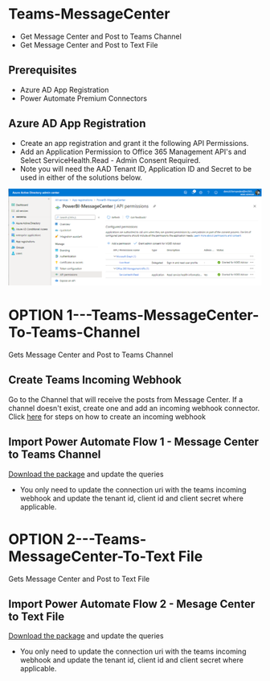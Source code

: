 # Teams-MessageCenter
* Get Message Center and Post to Teams Channel
* Get Message Center and Post to Text File

## Prerequisites
* Azure AD App Registration
* Power Automate Premium Connectors

## Azure AD App Registration
* Create an app registration and grant it the following API Permissions.
* Add an Application Permission to Office 365 Management API's and Select ServiceHealth.Read - Admin Consent Required.
* Note you will need the AAD Tenant ID, Application ID and Secret to be used in either of the solutions below.

<img src="https://github.com/M365-DenzilFernandes/M365-MessageCenter-PowerBI/blob/main/PBI-MessageCenter-4.png"  style="max-width:100%;">

# OPTION 1---Teams-MessageCenter-To-Teams-Channel
Gets Message Center and Post to Teams Channel

## Create Teams Incoming Webhook
Go to the Channel that will receive the posts from Message Center. If a channel doesn't exist, create one and add an incoming webhook connector. 
Click [here](https://docs.microsoft.com/en-us/microsoftteams/platform/webhooks-and-connectors/how-to/add-incoming-webhook) for steps on how to create an incoming webhook

## Import Power Automate Flow 1 - Message Center to Teams Channel
[Download the package](https://github.com/M365-DenzilFernandes/Teams-MessageCenter/raw/main/MicrosoftTeams-MessageCenter(v1.0).zip) and update the queries
* You only need to update the connection uri with the teams incoming webhook and update the tenant id, client id and client secret where applicable.

# OPTION 2---Teams-MessageCenter-To-Text File
Gets Message Center and Post to Text File

## Import Power Automate Flow 2 - Mesage Center to Text File
[Download the package](https://github.com/M365-DenzilFernandes/Teams-MessageCenter/raw/main/MicrosoftTeams-MessageCenter(v1.0)-To-TextFile.zip) and update the queries
* You only need to update the connection uri with the teams incoming webhook and update the tenant id, client id and client secret where applicable.




